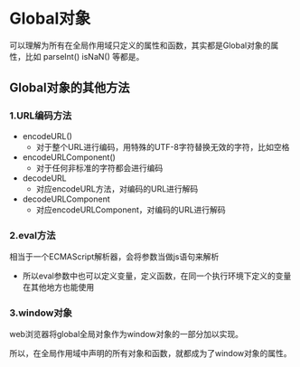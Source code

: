 # Global对象

可以理解为所有在全局作用域只定义的属性和函数，其实都是Global对象的属性，比如 parseInt\(\) isNaN\(\) 等都是。

## Global对象的其他方法

### 1.URL编码方法

* encodeURL\(\)
  * 对于整个URL进行编码，用特殊的UTF-8字符替换无效的字符，比如空格
* encodeURLComponent\(\)
  * 对于任何非标准的字符都会进行编码
* decodeURL
  * 对应encodeURL方法，对编码的URL进行解码
* decodeURLComponent
  * 对应encodeURLComponent，对编码的URL进行解码

### 2.eval方法

相当于一个ECMAScript解析器，会将参数当做js语句来解析

* 所以eval参数中也可以定义变量，定义函数，在同一个执行环境下定义的变量在其他地方也能使用

### 3.window对象

web浏览器将global全局对象作为window对象的一部分加以实现。

所以，在全局作用域中声明的所有对象和函数，就都成为了window对象的属性。



